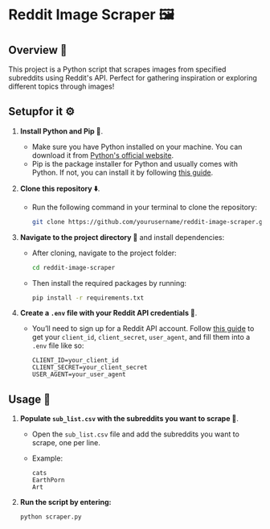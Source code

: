 # Reddit Image Scraper 🖼️

## Overview 📜
This project is a Python script that scrapes images from specified subreddits using Reddit's API. Perfect for gathering inspiration or exploring different topics through images!

## Setupfor it  ⚙️

1. **Install Python and Pip 🐍**.
   - Make sure you have Python installed on your machine. You can download it from [Python's official website](https://www.python.org/downloads/).
   - Pip is the package installer for Python and usually comes with Python. If not, you can install it by following [this guide](https://pip.pypa.io/en/stable/installation/).

2. **Clone this repository ⬇️**.
   - Run the following command in your terminal to clone the repository:
   
     ```bash
     git clone https://github.com/yourusername/reddit-image-scraper.git
     ```

3. **Navigate to the project directory 📂** and install dependencies:
   - After cloning, navigate to the project folder:
   
     ```bash
     cd reddit-image-scraper
     ```

   - Then install the required packages by running:

     ```bash
     pip install -r requirements.txt
     ```

4. **Create a `.env` file with your Reddit API credentials 🔐**.
   - You’ll need to sign up for a Reddit API account. Follow [this guide](https://github.com/reddit-archive/reddit/wiki/OAuth2) to get your `client_id`, `client_secret`, `user_agent`, and fill them into a `.env` file like so:

     ```
     CLIENT_ID=your_client_id
     CLIENT_SECRET=your_client_secret
     USER_AGENT=your_user_agent
     ```

## Usage 🚀

1. **Populate `sub_list.csv` with the subreddits you want to scrape 📝**.
   - Open the `sub_list.csv` file and add the subreddits you want to scrape, one per line.
   - Example:
   
     ```
     cats
     EarthPorn
     Art
     ```

2. **Run the script by entering:**

   ```bash
   python scraper.py
